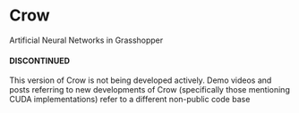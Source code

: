 # Crow
Artificial Neural Networks in Grasshopper

#### DISCONTINUED ####


This version of Crow is not being developed actively. Demo videos and posts referring to new developments of Crow (specifically those mentioning CUDA implementations) refer to a different non-public code base
